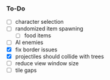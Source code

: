 ### To-Do
* [ ] character selection
* [ ] randomized item spawning 
    * [ ] food items
* [ ] AI enemies
* [x] fix border issues
* [x] projectiles should collide with trees
* [ ] reduce view window size
* [ ] tile gaps
